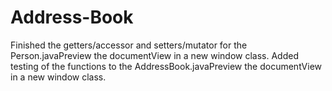 # Address-Book
Finished the getters/accessor and setters/mutator for the Person.javaPreview the documentView in a new window class. Added testing of the functions to the AddressBook.javaPreview the documentView in a new window class.
